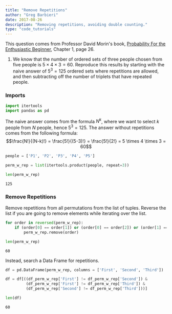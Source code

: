 ```yaml
---
title: "Remove Repetitions"
author: "Greg Barbieri"
date: 2017-08-26
description: "Removing repetitions, avoiding double counting."
type: "code_tutorials"
--- 
```


This question comes from Professor David Morin's book, <a href="http://www.people.fas.harvard.edu/~djmorin/book.html">Probability For the Enthusiastic Beginner</a>, Chapter 1, page 26.

1. We know that the number of ordered sets of three people chosen from five people is $5 \times 4 \times 3 = 60$. Reproduce this results by starting with the naive answer of $5^3 = 125$ ordered sets where repetitions are allowed, and then subtracting off the number of triplets that have repeated people.

### Imports

```python
import itertools
import pandas as pd
```

The naive answer comes from the formula $N^{k}$, where we want to select $k$ people from $N$ people, hence $5^3 = 125$. The answer without repetitions comes from the following formula: $$\frac{N!}{(N-k)!} = \frac{5!}{(5-3)!} = \frac{5!}{2!} = 5 \times 4 \times 3 = 60$$

```python
people = ['P1', 'P2', 'P3', 'P4', 'P5']

perm_w_rep = list(itertools.product(people, repeat=3))

len(perm_w_rep)
```




    125

### Remove Repetitions

Remove repetitions from all permutations from the list of tuples. Reverse the list if you are going to remove elements while iterating over the list.

```python
for order in reversed(perm_w_rep):
    if (order[0] == order[1]) or (order[0] == order[2]) or (order[1] == order[2]):
        perm_w_rep.remove(order)

len(perm_w_rep)
```

    60

Instead, search a Data Frame for repetitions.

```python
df = pd.DataFrame(perm_w_rep, columns = ['First', 'Second', 'Third'])

df = df[((df_perm_w_rep['First'] != df_perm_w_rep['Second']) & 
         (df_perm_w_rep['First'] != df_perm_w_rep['Third']) & 
         (df_perm_w_rep['Second'] != df_perm_w_rep['Third']))]

len(df)
```

    60